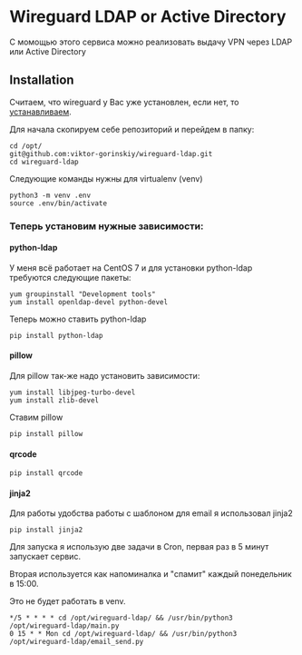 
# Wireguard LDAP or Active Directory

С момощью этого сервиса можно реализовать выдачу VPN через LDAP или Active Directory


## Installation

Считаем, что wireguard у Вас уже установлен, если нет, то [устанавливаем](https://www.wireguard.com/install/).

Для начала скопируем себе репозиторий и перейдем в папку:

```
cd /opt/
git@github.com:viktor-gorinskiy/wireguard-ldap.git
cd wireguard-ldap
```
Следующие команды нужны для virtualenv (venv)
```
python3 -m venv .env
source .env/bin/activate
```
### Теперь установим нужные зависимости:

#### python-ldap
У меня всё работает на CentOS 7 и для установки python-ldap требуются следующие пакеты:
```
yum groupinstall "Development tools"
yum install openldap-devel python-devel
```
Теперь можно ставить python-ldap

```
pip install python-ldap
```

#### pillow

Для pillow так-же надо установить зависимости:

```
yum install libjpeg-turbo-devel
yum install zlib-devel
```
Ставим pillow
```
pip install pillow
```
#### qrcode
```
pip install qrcode
```

#### jinja2
Для работы удобства работы с шаблоном для email я использовал jinja2
```
pip install jinja2
```

Для запуска я использую две задачи в Cron, первая раз в 5 минут запускает сервис.

Вторая используется как напоминалка и "спамит" каждый понедельник в 15:00.

Это не будет работать в venv.
```
*/5 * * * * cd /opt/wireguard-ldap/ && /usr/bin/python3 /opt/wireguard-ldap/main.py
0 15 * * Mon cd /opt/wireguard-ldap/ && /usr/bin/python3 /opt/wireguard-ldap/email_send.py
```